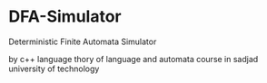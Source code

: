 # DFA-Simulator
Deterministic Finite Automata Simulator

by c++ language 
thory of language and automata course 
in sadjad university of technology

